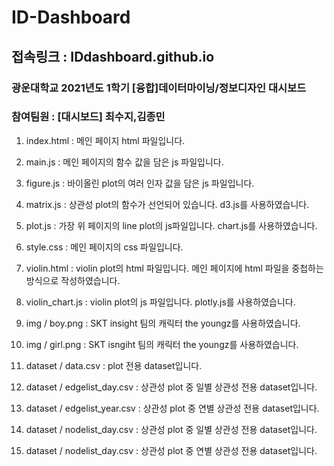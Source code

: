 # ID-Dashboard
## 접속링크 : IDdashboard.github.io
### 광운대학교 2021년도 1학기 [융합]데이터마이닝/정보디자인 대시보드 
### 참여팀원 : [대시보드] 최수지,김종민 

1. index.html : 메인 페이지 html 파일입니다.
2. main.js : 메인 페이지의 함수 값을 담은 js 파일입니다.
3. figure.js : 바이올린 plot의 여러 인자 값을 담은 js 파일입니다.
4. matrix.js : 상관성 plot의 함수가 선언되어 있습니다. d3.js를 사용하였습니다.
5. plot.js : 가장 위 페이지의 line plot의 js파일입니다. chart.js를 사용하였습니다.
6. style.css : 메인 페이지의 css 파일입니다.
7. violin.html : violin plot의 html 파일입니다. 메인 페이지에 html 파일을 중첩하는 방식으로 작성하였습니다.
8. violin_chart.js : violin plot의 js 파일입니다. plotly.js를 사용하였습니다.

9. img / boy.png : SKT insight 팀의 캐릭터 the youngz를 사용하였습니다.
10. img / girl.png : SKT isngiht 팀의 캐릭터 the youngz를 사용하였습니다.

11. dataset / data.csv : plot 전용 dataset입니다.
12. dataset / edgelist_day.csv : 상관성 plot 중 일별 상관성 전용 dataset입니다.
13. dataset / edgelist_year.csv : 상관성 plot 중 연별 상관성 전용 dataset입니다.
14. dataset / nodelist_day.csv : 상관성 plot 중 일별 상관성 전용 dataset입니다.
15. dataset / nodelist_day.csv : 상관성 plot 중 연별 상관성 전용 dataset입니다.
